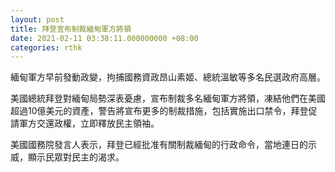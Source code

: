 ```yaml
---
layout: post
title: 拜登宣布制裁緬甸軍方將領
date: 2021-02-11 03:38:11.000000000 +08:00
categories: rthk
---
```


緬甸軍方早前發動政變，拘捕國務資政昂山素姬、總統溫敏等多名民選政府高層。

美國總統拜登對緬甸局勢深表憂慮，宣布制裁多名緬甸軍方將領，凍結他們在美國超過10億美元的資產，警告將宣布更多的制裁措施，包括實施出口禁令，拜登促請軍方交還政權，立即釋放民主領袖。

美國國務院發言人表示，拜登已經批准有關制裁緬甸的行政命令，當地連日的示威，顯示民眾對民主的渴求。
